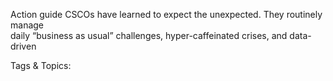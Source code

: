 Action guide
CSCOs have learned to expect the 
unexpected. They routinely manage  
daily “business as usual” challenges, 
hyper-caffeinated crises, and data-driven 

   Tags & Topics:
   